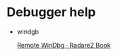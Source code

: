 # Debugger help

- windgb

  [Remote WinDbg · Radare2 Book](https://radare.gitbooks.io/radare2book/content/debugger/windbg.html)
